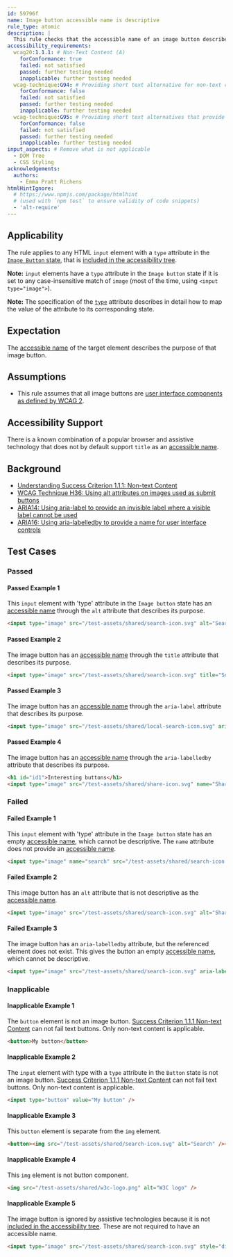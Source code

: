```yaml
---
id: 59796f
name: Image button accessible name is descriptive
rule_type: atomic
description: |
  This rule checks that the accessible name of an image button describes its purpose.
accessibility_requirements:
  wcag20:1.1.1: # Non-Text Content (A)
    forConformance: true
    failed: not satisfied
    passed: further testing needed
    inapplicable: further testing needed
  wcag-technique:G94: # Providing short text alternative for non-text content that serves the same purpose and presents the same information as the non-text content
    forConformance: false
    failed: not satisfied
    passed: further testing needed
    inapplicable: further testing needed
  wcag-technique:G95: # Providing short text alternatives that provide a brief description of the non-text content
    forConformance: false
    failed: not satisfied
    passed: further testing needed
    inapplicable: further testing needed
input_aspects: # Remove what is not applicable
  - DOM Tree
  - CSS Styling
acknowledgements:
  authors:
    - Emma Pratt Richens
htmlHintIgnore:
  # https://www.npmjs.com/package/htmlhint
  # (used with `npm test` to ensure validity of code snippets)
  - 'alt-require'
---
```


## Applicability

The rule applies to any HTML `input` element with a `type` attribute in the [`Image Button` state](<https://html.spec.whatwg.org/#image-button-state-(type=image)>), that is [included in the accessibility tree][].

**Note:** `input` elements have a `type` attribute in the `Image button` state if it is set to any case-insensitive match of `image` (most of the time, using `<input type="image">`).

**Note:** The specification of the [`type`](https://html.spec.whatwg.org/#states-of-the-type-attribute) attribute describes in detail how to map the value of the attribute to its corresponding state.

## Expectation

The [accessible name][] of the target element describes the purpose of that image button.

## Assumptions

- This rule assumes that all image buttons are [user interface components as defined by WCAG 2](https://www.w3.org/TR/WCAG21/#dfn-user-interface-components).

## Accessibility Support

There is a known combination of a popular browser and assistive technology that does not by default support `title` as an [accessible name][].

## Background

- [Understanding Success Criterion 1.1.1: Non-text Content](https://www.w3.org/WAI/WCAG21/Understanding/non-text-content.html)
- [WCAG Technique H36: Using alt attributes on images used as submit buttons](https://www.w3.org/WAI/WCAG21/Techniques/html/H36)
- [ARIA14: Using aria-label to provide an invisible label where a visible label cannot be used](https://www.w3.org/WAI/WCAG21/Techniques/aria/ARIA14)
- [ARIA16: Using aria-labelledby to provide a name for user interface controls](https://www.w3.org/WAI/WCAG21/Techniques/aria/ARIA16)

## Test Cases

### Passed

#### Passed Example 1

This `input` element with 'type' attribute in the `Image button` state has an [accessible name][] through the `alt` attribute that describes its purpose.

```html
<input type="image" src="/test-assets/shared/search-icon.svg" alt="Search" />
```

#### Passed Example 2

The image button has an [accessible name][] through the `title` attribute that describes its purpose.

```html
<input type="image" src="/test-assets/shared/search-icon.svg" title="Search" />
```

#### Passed Example 3

The image button has an [accessible name][] through the `aria-label` attribute that describes its purpose.

```html
<input type="image" src="/test-assets/shared/local-search-icon.svg" aria-label="Search this page" />
```

#### Passed Example 4

The image button has an [accessible name][] through the `aria-labelledby` attribute that describes its purpose.

```html
<h1 id="id1">Interesting buttons</h1>
<input type="image" src="/test-assets/shared/share-icon.svg" name="Share" id="id2" aria-labelledby="id2 id1" />
```

### Failed

#### Failed Example 1

This `input` element with 'type' attribute in the `Image button` state has an empty [accessible name][], which cannot be descriptive. The `name` attribute does not provide an [accessible name][].

```html
<input type="image" name="search" src="/test-assets/shared/search-icon.svg" />
```

#### Failed Example 2

This image button has an `alt` attribute that is not descriptive as the [accessible name][].

```html
<input type="image" src="/test-assets/shared/search-icon.svg" alt="Share" />
```

#### Failed Example 3

The image button has an `aria-labelledby` attribute, but the referenced element does not exist. This gives the button an empty [accessible name][], which cannot be descriptive.

```html
<input type="image" src="/test-assets/shared/search-icon.svg" aria-labelledby="non-existing" />
```

### Inapplicable

#### Inapplicable Example 1

The `button` element is not an image button. [Success Criterion 1.1.1 Non-text Content](https://www.w3.org/TR/WCAG21/#non-text-content) can not fail text buttons. Only non-text content is applicable.

```html
<button>My button</button>
```

#### Inapplicable Example 2

The `input` element with type with a `type` attribute in the `Button` state is not an image button. [Success Criterion 1.1.1 Non-text Content](https://www.w3.org/TR/WCAG21/#non-text-content) can not fail text buttons. Only non-text content is applicable.

```html
<input type="button" value="My button" />
```

#### Inapplicable Example 3

This `button` element is separate from the `img` element.

```html
<button><img src="/test-assets/shared/search-icon.svg" alt="Search" /></button>
```

#### Inapplicable Example 4

This `img` element is not button component.

```html
<img src="/test-assets/shared/w3c-logo.png" alt="W3C logo" />
```

#### Inapplicable Example 5

The image button is ignored by assistive technologies because it is not [included in the accessibility tree][]. These are not required to have an accessible name.

```html
<input type="image" src="/test-assets/shared/search-icon.svg" style="display: none;" />
```

[included in the accessibility tree]: #included-in-the-accessibility-tree 'Definition of included in the accessibility tree'
[accessible name]: #accessible-name 'Definition of accessible name'
[whitespace]: #whitespace 'Definition of whitespace'
